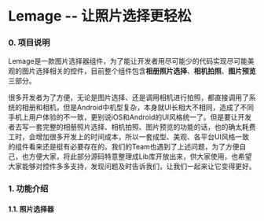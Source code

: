 # Lemage -- 让照片选择更轻松

### 0. 项目说明

​	Lemage是一款图片选择器组件，为了能让开发者用尽可能少的代码实现尽可能美观的图片选择相关的控件，目前整个组件包含**相册照片选择**、**相机拍照**、**图片预览**三部分。

​	很多开发者为了方便，无论是图片选择、还是调用相机进行拍照，都直接调用了系统的相册和相机，但是Android中机型复杂，本身就UI长相大不相同，造成了不同手机上用户体验的不一致，更别说iOS和Android的UI风格统一了。但是要让开发者去写一套完整的相册照片选择、相机拍照、图片预览的功能的话，也的确太耗费工时，会增加很多开发上的时间成本，所以一套成型、美观、各平台UI风格一致的组件看来还是挺有必要存在的。我们的Team也遇到了上述问题，为了方便自己，也方便大家，将此部分源码特意整理成Lib库开放出来，供大家使用，也希望大家能够对控件多多支持，发现问题及时告诉我们，让我们一起来让它变得更好。

### 1. 功能介绍

#### 1.1. 照片选择器


